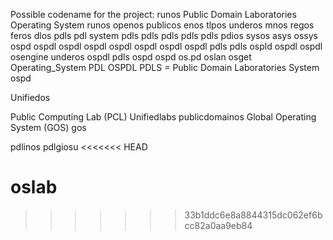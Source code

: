 Possible codename for the project: runos
Public Domain Laboratories Operating System runos
openos
publicos
enos
tlpos
underos
mnos
regos
feros
dlos
pdls pdl system
pdls
pdls
pdls
pdls
pdls
pdios
sysos
asys
ossys
ospd
ospdl
ospdl
ospdl
ospdl
ospdl
ospdl
ospdl
pdls
pdls
ospld
ospdl
ospdl
osengine
underos
ospdl
pdls
ospd
ospd
os.pd
oslan
osget
Operating_System PDL
OSPDL
PDLS = Public Domain Laboratories System
ospd

Unifiedos

Public Computing Lab (PCL)
Unifiedlabs
publicdomainos
Global Operating System (GOS)
gos

pdlinos
pdlgiosu
<<<<<<< HEAD

oslab
=======
>>>>>>> 33b1ddc6e8a8844315dc062ef6bcc82a0aa9eb84
